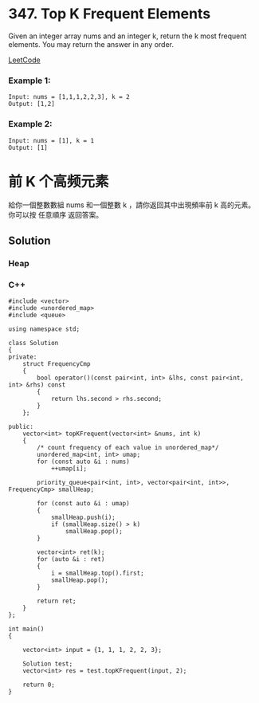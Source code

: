 # 347. Top K Frequent Elements
Given an integer array nums and an integer k, return the k most frequent elements. You may return the answer in any order.

[LeetCode](https://leetcode.com/problems/top-k-frequent-elements)

### Example 1:

```
Input: nums = [1,1,1,2,2,3], k = 2
Output: [1,2]
```

### Example 2:

```
Input: nums = [1], k = 1
Output: [1]
```

#  前 K 个高频元素
給你一個整數數組 nums 和一個整數 k ，請你返回其中出現頻率前 k 高的元素。你可以按 任意順序 返回答案。


## Solution  
### Heap

### C++

```
#include <vector>
#include <unordered_map>
#include <queue>

using namespace std;

class Solution
{
private:
    struct FrequencyCmp
    {
        bool operator()(const pair<int, int> &lhs, const pair<int, int> &rhs) const
        {
            return lhs.second > rhs.second;
        }
    };

public:
    vector<int> topKFrequent(vector<int> &nums, int k)
    {
        /* count frequency of each value in unordered_map*/
        unordered_map<int, int> umap;
        for (const auto &i : nums)
            ++umap[i];

        priority_queue<pair<int, int>, vector<pair<int, int>>, FrequencyCmp> smallHeap;

        for (const auto &i : umap)
        {
            smallHeap.push(i);
            if (smallHeap.size() > k)
                smallHeap.pop();
        }

        vector<int> ret(k);
        for (auto &i : ret)
        {
            i = smallHeap.top().first;
            smallHeap.pop();
        }

        return ret;
    }
};

int main()
{

    vector<int> input = {1, 1, 1, 2, 2, 3};

    Solution test;
    vector<int> res = test.topKFrequent(input, 2);

    return 0;
}
```